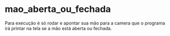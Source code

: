 # mao_aberta_ou_fechada

Para execução é só rodar e apontar sua mão para a camera que o programa irá printar na tela se a mão está aberta ou fechada.

